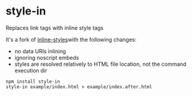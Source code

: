 # style-in

Replaces link tags with inline style tags

It's a fork of [inline-styles](https://github.com/maxogden/inline-styles)with the following changes:
- no data URIs inlining
- ignoring noscript embeds
- styles are resolved relatively to HTML file location, not the command execution dir


```
npm install style-in
style-in example/index.html > example/index.after.html
```
